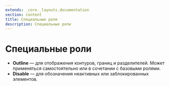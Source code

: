 ```yaml
---
extends: _core._layouts.documentation
section: content
title: Специальные роли
description: Специальные роли
---
```


# Специальные роли

* **Outline** — для отображения контуров, границ и разделителей. Может применяться самостоятельно или в сочетании с
  базовыми ролями.
* **Disable** — для обозначения неактивных или заблокированных элементов.
